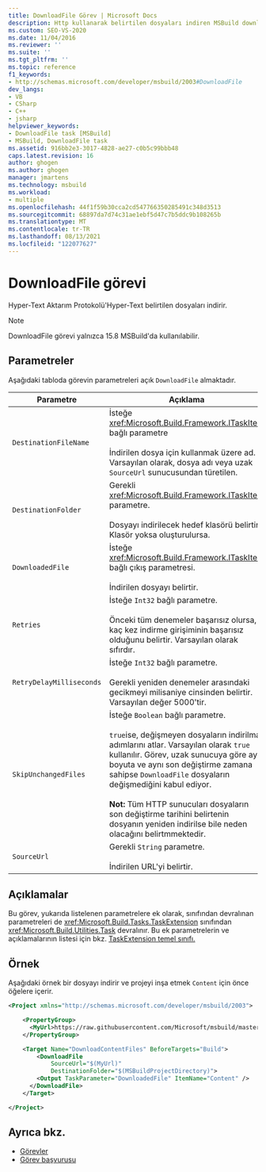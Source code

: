 ```yaml
---
title: DownloadFile Görev | Microsoft Docs
description: Http kullanarak belirtilen dosyaları indiren MSBuild downloadFile görevinin parametreleri hakkında bilgi edinebilirsiniz.
ms.custom: SEO-VS-2020
ms.date: 11/04/2016
ms.reviewer: ''
ms.suite: ''
ms.tgt_pltfrm: ''
ms.topic: reference
f1_keywords:
- http://schemas.microsoft.com/developer/msbuild/2003#DownloadFile
dev_langs:
- VB
- CSharp
- C++
- jsharp
helpviewer_keywords:
- DownloadFile task [MSBuild]
- MSBuild, DownloadFile task
ms.assetid: 916bb2e3-3017-4828-ae27-c0b5c99bbb48
caps.latest.revision: 16
author: ghogen
ms.author: ghogen
manager: jmartens
ms.technology: msbuild
ms.workload:
- multiple
ms.openlocfilehash: 44f1f59b30cca2cd547766350285491c348d3513
ms.sourcegitcommit: 68897da7d74c31ae1ebf5d47c7b5ddc9b108265b
ms.translationtype: MT
ms.contentlocale: tr-TR
ms.lasthandoff: 08/13/2021
ms.locfileid: "122077627"
---
```

# <a name="downloadfile-task"></a>DownloadFile görevi

Hyper-Text Aktarım Protokolü'Hyper-Text belirtilen dosyaları indirir.

>[!NOTE]
>DownloadFile görevi yalnızca 15.8 MSBuild'da kullanılabilir.

## <a name="parameters"></a>Parametreler

Aşağıdaki tabloda görevin parametreleri açık `DownloadFile` almaktadır.

|Parametre|Açıklama|
|---------------|-----------------|
|`DestinationFileName`|İsteğe <xref:Microsoft.Build.Framework.ITaskItem> bağlı parametre<br /><br /> İndirilen dosya için kullanmak üzere ad.  Varsayılan olarak, dosya adı veya uzak `SourceUrl` sunucusundan türetilen.|
|`DestinationFolder`|Gerekli <xref:Microsoft.Build.Framework.ITaskItem> parametre.<br /><br /> Dosyayı indirilecek hedef klasörü belirtir.  Klasör yoksa oluşturulursa.|
|`DownloadedFile`|İsteğe <xref:Microsoft.Build.Framework.ITaskItem> bağlı çıkış parametresi.<br /><br /> İndirilen dosyayı belirtir.|
|`Retries`|İsteğe `Int32` bağlı parametre.<br /><br /> Önceki tüm denemeler başarısız olursa, kaç kez indirme girişiminin başarısız olduğunu belirtir. Varsayılan olarak sıfırdır.|
|`RetryDelayMilliseconds`|İsteğe `Int32` bağlı parametre.<br /><br /> Gerekli yeniden denemeler arasındaki gecikmeyi milisaniye cinsinden belirtir. Varsayılan değer 5000'tir.|
|`SkipUnchangedFiles`|İsteğe `Boolean` bağlı parametre.<br /><br /> `true`ise, değişmeyen dosyaların indirilma adımlarını atlar. Varsayılan olarak `true` kullanılır. Görev, uzak sunucuya göre aynı boyuta ve aynı son değiştirme zamana sahipse `DownloadFile` dosyaların değişmediğini kabul ediyor. <br /><br />**Not:**  Tüm HTTP sunucuları dosyaların son değiştirme tarihini belirtenin dosyanın yeniden indirilse bile neden olacağını belirtmmektedir.|
|`SourceUrl`|Gerekli `String` parametre.<br /><br /> İndirilen URL'yi belirtir.|

## <a name="remarks"></a>Açıklamalar

Bu görev, yukarıda listelenen parametrelere ek olarak, sınıfından devralınan parametreleri de <xref:Microsoft.Build.Tasks.TaskExtension> sınıfından <xref:Microsoft.Build.Utilities.Task> devralınır. Bu ek parametrelerin ve açıklamalarının listesi için bkz. [TaskExtension temel sınıfı.](../msbuild/taskextension-base-class.md)

## <a name="example"></a>Örnek

Aşağıdaki örnek bir dosyayı indirir ve projeyi inşa etmek `Content` için önce öğelere içerir.

```xml
<Project xmlns="http://schemas.microsoft.com/developer/msbuild/2003">

    <PropertyGroup>
      <MyUrl>https://raw.githubusercontent.com/Microsoft/msbuild/master/LICENSE</MyUrl>
    </PropertyGroup>

    <Target Name="DownloadContentFiles" BeforeTargets="Build">
        <DownloadFile
            SourceUrl="$(MyUrl)"
            DestinationFolder="$(MSBuildProjectDirectory)">
        <Output TaskParameter="DownloadedFile" ItemName="Content" />
      </DownloadFile>
    </Target>

</Project>
```

## <a name="see-also"></a>Ayrıca bkz.

- [Görevler](../msbuild/msbuild-tasks.md)
- [Görev başvurusu](../msbuild/msbuild-task-reference.md)

